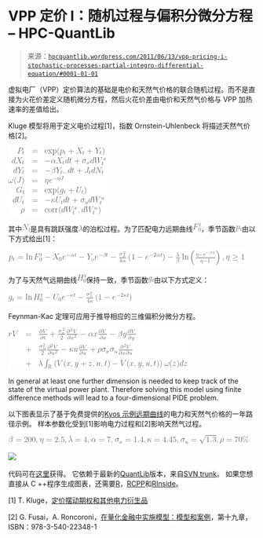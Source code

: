 <!--yml

category: 未分类

date: 2024-05-13 00:14:43

-->

# VPP 定价 I：随机过程与偏积分微分方程 – HPC-QuantLib

> 来源：[`hpcquantlib.wordpress.com/2011/06/13/vpp-pricing-i-stochastic-processes-partial-integro-differential-equation/#0001-01-01`](https://hpcquantlib.wordpress.com/2011/06/13/vpp-pricing-i-stochastic-processes-partial-integro-differential-equation/#0001-01-01)

虚拟电厂（VPP）定价算法的基础是电价和天然气价格的联合随机过程。而不是直接为火花价差定义随机微分方程，然后火花价差由电价和天然气价格与 VPP 加热速率的差值给出。

Kluge 模型将用于定义电价过程[1]，指数 Ornstein-Uhlenbeck 将描述天然气价格[2]。

![\begin{array}{rcl} P_t &=& \exp(p_t + X_t + Y_t) \\ dX_t &=& -\alpha X_tdt + \sigma_x dW_t^x \\ dY_t &=& -\beta Y_{t-}dt+J_tdN_t \\ \omega(J) &=& \eta e^{-\eta J} \\ G_t &=& \exp(g_t + U_t) \\ dU_t &=& -\kappa U_tdt+\sigma_udW_t^u \\ \rho &=& \mathrm{corr} (dW_t^x, dW_t^u) \end{array} ](img/3768dc187d2f6603d1486e83db42175e.png)

其中![N_t](img/c6d44fd3b9c210c1d0e71a4a31edb3dc.png)是具有跳跃强度![\lambda](img/4a42b8a415b6b944138e18b71269a40a.png)的泊松过程。为了匹配电力远期曲线![F_0^t](img/421429e49cb430d88afd689dbfe570cc.png)，季节函数![p_t](img/cc857dceaf2cce62952d13ed185808ee.png)由以下方式给出[1]：

![p_t = \ln F_0^t -X_0 e^{-\alpha t}-Y_o e^{-\beta t} -\frac{\sigma_x²}{4\alpha}\left(1-e^{-2\alpha t} \right ) - \frac{\lambda}{\beta}\ln\left( \frac{\eta-e^{-\beta t}}{\eta-1}\right), \eta\ge 1 ](img/548ed5dae1a1d0ea73e1335fad1cefad.png)

为了与天然气远期曲线![H_0^t](img/504a5aed47ba8963503203fba9869fbe.png)保持一致，季节函数![g_t](img/70df1b7221b3a8610b98be43534c9da8.png)由以下方式定义：

![g_t = \ln H_0^t -U_0 e^{-\kappa t}-\frac{\sigma_u²}{4\kappa}\left(1-e^{-2\kappa t} \right )](img/0714df32e939de28523fe51be31d4443.png)

Feynman-Kac 定理可应用于推导相应的三维偏积分微分方程。

![\begin{array}{rcl} rV&=&\frac{\partial V}{\partial t}+\frac{\sigma_x²}{2}\frac{\partial² V}{\partial x²}-\alpha x\frac{\partial V}{\partial x}-\beta y \frac{\partial V}{\partial y} \\[6pt]&+&\frac{\sigma_u²}{2}\frac{\partial² V}{\partial u²}- \kappa u\frac{\partial V}{\partial u} +\rho\sigma_x\sigma_u\frac{\partial² V}{\partial x\partial u}\\[6pt] &+&\lambda\int_\mathbb{R}\left(V(x,y+z,u,t)-V(x,y,u,t) \right )\omega(z)dz \\ \end{array}](img/7f253ce1b580c8eb2d310af36b53214c.png)

In general at least one further dimension is needed to keep track of the state of the virtual power plant. Therefore solving this model using finite difference methods will lead to a four-dimensional PIDE problem.

以下图表显示了基于免费提供的[Kyos 示例远期曲线](http://www.kyos.com/?content=65)的电力和天然气价格的一年路径示例。 样本参数化受到[1]影响电力过程和[2]影响天然气过程。

![\beta=200, \eta=2.5, \lambda=4, \alpha=7, \sigma_x=1.4, \kappa=4.45, \sigma_u=\sqrt{1.3}, \rho=70\%](img/c230c94b41b29da82370f3cd9dbef901.png)

![](https://hpcquantlib.files.wordpress.com/2011/06/plot5.png)

代码可在[这里](http://hpc-quantlib.de/src/vpp1.zip)获得。 它依赖于最新的[QuantLib](http://www.quantlib.org/)版本，来自[SVN trunk](http://sourceforge.net/p/quantlib/code/HEAD/tree/)。 如果您想直接从 C ++程序生成图表，还需要[R](http://www.r-project.org/)，[RCPP](http://cran.r-project.org/web/packages/Rcpp/index.html)和[RInside](http://cran.r-project.org/web/packages/RInside/index.html)。

[1] T. Kluge，[定价摆动期权和其他电力衍生品](http://eprints.maths.ox.ac.uk/246/1/kluge.pdf)

[2] G. Fusai，A. Roncoroni，[在量化金融中实施模型：模型和案例](http://www45.essec.edu/professorsCV/showRef.do?bibID=364)，第十九章，ISBN：978-3-540-22348-1
